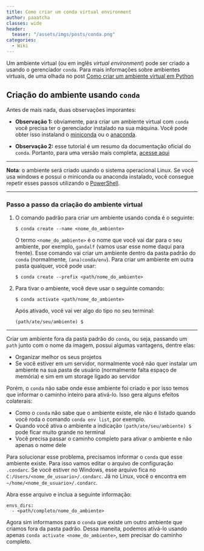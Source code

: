 ```yaml
---
title: Como criar um conda virtual environment
author: paaatcha
classes: wide
header:
  teaser: "/assets/imgs/posts/conda.png"
categories:
  - Wiki
---
```


Um ambiente virtual (ou em inglês *virtual environment*) pode ser criado a usando o gerenciador `conda`. Para mais informações sobre ambientes virtuais, de uma olhada no post [Como criar um ambiente virtual em Python](http://pachecoandre.com.br/2021/09/13/como-criar-python-env.html)


## Criação do ambiente usando `conda`

Antes de mais nada, duas observações imporantes:

- **Observação 1:** obviamente, para criar um ambiente virtual com `conda` você precisa ter o gerenciador instalado na sua máquina. Você pode obter isso instaland o [miniconda](https://docs.conda.io/en/latest/miniconda.html#installing) ou o [anaconda](https://www.anaconda.com/products/individual).
  
- **Observação 2:** esse tutorial é um resumo da documentação oficial do `conda`. Portanto, para uma versão mais completa, [acesse aqui](https://docs.conda.io/projects/conda/en/latest/user-guide/tasks/manage-environments.html#specifying-a-location-for-an-environmenthttps://docs.conda.io/projects/conda/en/latest/user-guide/tasks/manage-environments.html#specifying-a-location-for-an-environment)


___

**Nota**: o ambiente será criado usando o sistema operacional Linux. Se você usa windows e possui o miniconda ou anaconda instalado, você consegue repetir esses passos utilizando o [PowerShell](https://docs.microsoft.com/en-us/powershell/).

___



### Passo a passo da criação do ambiente virtual
1. O comando padrão para criar um ambiente usando conda é o seguinte:
    ```
    $ conda create --name <nome_do_ambiente>
    ```
    O termo `<nome_do_ambiente>` é o nome que você vai dar para o seu ambiente, por exemplo, `gandalf` (vamos usar esse nome daqui para frente). Esse comando vai criar um ambiente dentro da pasta padrão do `conda` (normalmente, `(ana)conda/env`). Para criar um ambiente em outra pasta qualquer, você pode usar:
    ```
    $ conda create --prefix <path/nome_do_ambiente>
    ```

2. Para tivar o ambiente, você deve usar o seguinte comando:
    ```
    $ conda activate <path/nome_do_ambiente>
    ```
    Após ativado, você vai ver algo do tipo no seu terminal:
    ```
    (path/ate/seu/ambiente) $
    ```

___

Criar um ambiente fora da pasta padrão do `conda`, ou seja, passando um `path` junto com o nome da imagem, possui algumas vantagens, dentre elas:
-  Organizar melhor os seus projetos
-  Se você estiver em um servidor, normalmente você não quer instalar um ambiente na sua pasta de usuário (normalmente falta espaço de memória) e sim em um storage ligado ao servidor  


Porém, o `conda` não sabe onde esse ambiente foi criado e por isso temos que informar o caminho inteiro para ativá-lo. Isso gera alguns efeitos colaterais:
- Como o `conda` não sabe que o ambiente existe, ele não é listado quando você roda o comando `conda env list`, por exemplo.
- Quando você ativa o ambiente a indicação `(path/ate/seu/ambiente) $` pode ficar muito grande no terminal
- Você precisa passar o caminho completo para ativar o ambiente e não apenas o nome dele

Para solucionar esse problema, precisamos informar o `conda` que esse ambiente existe. Para isso vamos editar o arquivo de configuração `.condarc`. Se você estiver no Windows, esse arquivo fica no `C:/Users/<nome_de_usuario>/.condarc`. Já no Linux, você o encontra em `~/home/<nome_de_usuario>/.condarc`. 

Abra esse arquivo e inclua a seguinte informação:
```
envs_dirs:
  - <path/completo/nome_do_ambiente>
```

Agora sim informamos para o `conda` que existe um outro ambiente que criamos fora da pasta padrão. Dessa maneita, podemos ativá-lo usando apenas `conda activate <nome_do_ambiente>`, sem precisar do caminho completo.



